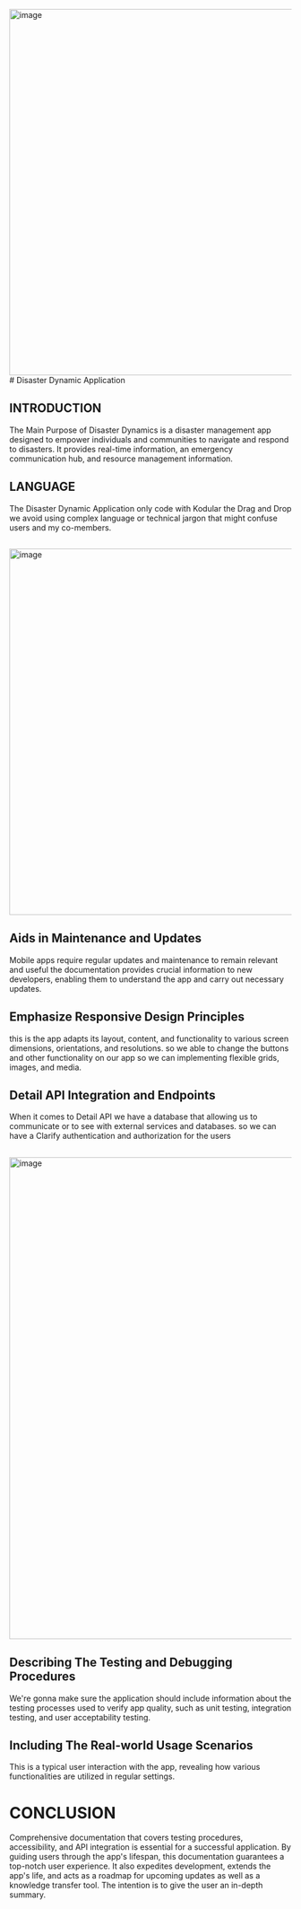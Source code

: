 <img width="653" alt="image" src="https://github.com/Calisto0115/Disaster-Dynamic-Application/assets/137281079/75299989-45ca-453b-81bb-2fe446a31b38"># Disaster Dynamic Application 


## INTRODUCTION
The Main Purpose of Disaster Dynamics is a disaster management app designed to empower individuals and communities to navigate and respond to disasters. 
It provides real-time information, an emergency communication hub, and resource management information.

## LANGUAGE 
The Disaster Dynamic Application only code with Kodular the Drag and Drop
we avoid using complex language or technical jargon that might confuse users and my co-members.

##
<img width="653" alt="image" src="https://github.com/Calisto0115/Disaster-Dynamic-Application/assets/137281079/cae79d9f-31a2-4db6-8af5-27bc668f8864">


## Aids in Maintenance and Updates
Mobile apps require regular updates and maintenance to remain relevant and useful 
the documentation provides crucial information to new developers, enabling them to understand the app and carry out necessary updates.

## Emphasize Responsive Design Principles
this is the app adapts its layout, content, and functionality to various screen dimensions, orientations, and resolutions. so we able to change the 
buttons and other functionality on our app so we can implementing flexible grids, images, and media.

## Detail API Integration and Endpoints

When it comes to Detail API we have a database that allowing us to communicate or to see with external services and databases. so we can have a 
Clarify authentication and authorization for the users 


##
<img width="859" alt="image" src="https://github.com/Calisto0115/Disaster-Dynamic-Application/assets/137281079/632fbb8e-c301-4356-a5b4-fb6a230b8b08">


## Describing The Testing and Debugging Procedures

We're gonna make sure the application should include information about the testing processes used to verify app quality, 
such as unit testing, integration testing, and user acceptability testing. 

## Including The Real-world Usage Scenarios
This is a typical user interaction with the app, revealing how various functionalities are utilized in regular settings.

# CONCLUSION 
Comprehensive documentation that covers testing procedures, accessibility, and API integration is essential for a successful application. 
By guiding users through the app's lifespan, this documentation guarantees a top-notch user experience. 
It also expedites development, extends the app's life, and acts as a roadmap for upcoming updates as well as a knowledge transfer tool.
The intention is to give the user an in-depth summary.
